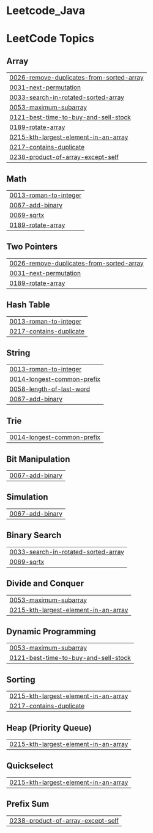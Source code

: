 # Leetcode_Java
<!---LeetCode Topics Start-->
# LeetCode Topics
## Array
|  |
| ------- |
| [0026-remove-duplicates-from-sorted-array](https://github.com/Luizse/Leetcode_Java/tree/master/0026-remove-duplicates-from-sorted-array) |
| [0031-next-permutation](https://github.com/Luizse/Leetcode_Java/tree/master/0031-next-permutation) |
| [0033-search-in-rotated-sorted-array](https://github.com/Luizse/Leetcode_Java/tree/master/0033-search-in-rotated-sorted-array) |
| [0053-maximum-subarray](https://github.com/Luizse/Leetcode_Java/tree/master/0053-maximum-subarray) |
| [0121-best-time-to-buy-and-sell-stock](https://github.com/Luizse/Leetcode_Java/tree/master/0121-best-time-to-buy-and-sell-stock) |
| [0189-rotate-array](https://github.com/Luizse/Leetcode_Java/tree/master/0189-rotate-array) |
| [0215-kth-largest-element-in-an-array](https://github.com/Luizse/Leetcode_Java/tree/master/0215-kth-largest-element-in-an-array) |
| [0217-contains-duplicate](https://github.com/Luizse/Leetcode_Java/tree/master/0217-contains-duplicate) |
| [0238-product-of-array-except-self](https://github.com/Luizse/Leetcode_Java/tree/master/0238-product-of-array-except-self) |
## Math
|  |
| ------- |
| [0013-roman-to-integer](https://github.com/Luizse/Leetcode_Java/tree/master/0013-roman-to-integer) |
| [0067-add-binary](https://github.com/Luizse/Leetcode_Java/tree/master/0067-add-binary) |
| [0069-sqrtx](https://github.com/Luizse/Leetcode_Java/tree/master/0069-sqrtx) |
| [0189-rotate-array](https://github.com/Luizse/Leetcode_Java/tree/master/0189-rotate-array) |
## Two Pointers
|  |
| ------- |
| [0026-remove-duplicates-from-sorted-array](https://github.com/Luizse/Leetcode_Java/tree/master/0026-remove-duplicates-from-sorted-array) |
| [0031-next-permutation](https://github.com/Luizse/Leetcode_Java/tree/master/0031-next-permutation) |
| [0189-rotate-array](https://github.com/Luizse/Leetcode_Java/tree/master/0189-rotate-array) |
## Hash Table
|  |
| ------- |
| [0013-roman-to-integer](https://github.com/Luizse/Leetcode_Java/tree/master/0013-roman-to-integer) |
| [0217-contains-duplicate](https://github.com/Luizse/Leetcode_Java/tree/master/0217-contains-duplicate) |
## String
|  |
| ------- |
| [0013-roman-to-integer](https://github.com/Luizse/Leetcode_Java/tree/master/0013-roman-to-integer) |
| [0014-longest-common-prefix](https://github.com/Luizse/Leetcode_Java/tree/master/0014-longest-common-prefix) |
| [0058-length-of-last-word](https://github.com/Luizse/Leetcode_Java/tree/master/0058-length-of-last-word) |
| [0067-add-binary](https://github.com/Luizse/Leetcode_Java/tree/master/0067-add-binary) |
## Trie
|  |
| ------- |
| [0014-longest-common-prefix](https://github.com/Luizse/Leetcode_Java/tree/master/0014-longest-common-prefix) |
## Bit Manipulation
|  |
| ------- |
| [0067-add-binary](https://github.com/Luizse/Leetcode_Java/tree/master/0067-add-binary) |
## Simulation
|  |
| ------- |
| [0067-add-binary](https://github.com/Luizse/Leetcode_Java/tree/master/0067-add-binary) |
## Binary Search
|  |
| ------- |
| [0033-search-in-rotated-sorted-array](https://github.com/Luizse/Leetcode_Java/tree/master/0033-search-in-rotated-sorted-array) |
| [0069-sqrtx](https://github.com/Luizse/Leetcode_Java/tree/master/0069-sqrtx) |
## Divide and Conquer
|  |
| ------- |
| [0053-maximum-subarray](https://github.com/Luizse/Leetcode_Java/tree/master/0053-maximum-subarray) |
| [0215-kth-largest-element-in-an-array](https://github.com/Luizse/Leetcode_Java/tree/master/0215-kth-largest-element-in-an-array) |
## Dynamic Programming
|  |
| ------- |
| [0053-maximum-subarray](https://github.com/Luizse/Leetcode_Java/tree/master/0053-maximum-subarray) |
| [0121-best-time-to-buy-and-sell-stock](https://github.com/Luizse/Leetcode_Java/tree/master/0121-best-time-to-buy-and-sell-stock) |
## Sorting
|  |
| ------- |
| [0215-kth-largest-element-in-an-array](https://github.com/Luizse/Leetcode_Java/tree/master/0215-kth-largest-element-in-an-array) |
| [0217-contains-duplicate](https://github.com/Luizse/Leetcode_Java/tree/master/0217-contains-duplicate) |
## Heap (Priority Queue)
|  |
| ------- |
| [0215-kth-largest-element-in-an-array](https://github.com/Luizse/Leetcode_Java/tree/master/0215-kth-largest-element-in-an-array) |
## Quickselect
|  |
| ------- |
| [0215-kth-largest-element-in-an-array](https://github.com/Luizse/Leetcode_Java/tree/master/0215-kth-largest-element-in-an-array) |
## Prefix Sum
|  |
| ------- |
| [0238-product-of-array-except-self](https://github.com/Luizse/Leetcode_Java/tree/master/0238-product-of-array-except-self) |
<!---LeetCode Topics End-->